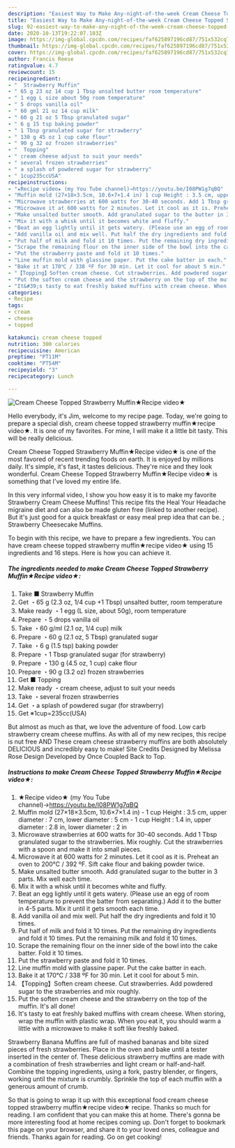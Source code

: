 ```yaml
---
description: "Easiest Way to Make Any-night-of-the-week Cream Cheese Topped Strawberry Muffin★Recipe video★"
title: "Easiest Way to Make Any-night-of-the-week Cream Cheese Topped Strawberry Muffin★Recipe video★"
slug: 92-easiest-way-to-make-any-night-of-the-week-cream-cheese-topped-strawberry-muffinrecipe-video
date: 2020-10-13T19:22:07.103Z
image: https://img-global.cpcdn.com/recipes/faf625897196cd87/751x532cq70/cream-cheese-topped-strawberry-muffin★recipe-video★-recipe-main-photo.jpg
thumbnail: https://img-global.cpcdn.com/recipes/faf625897196cd87/751x532cq70/cream-cheese-topped-strawberry-muffin★recipe-video★-recipe-main-photo.jpg
cover: https://img-global.cpcdn.com/recipes/faf625897196cd87/751x532cq70/cream-cheese-topped-strawberry-muffin★recipe-video★-recipe-main-photo.jpg
author: Francis Reese
ratingvalue: 4.7
reviewcount: 15
recipeingredient:
- "  Strawberry Muffin"
- " 65 g 23 oz 14 cup 1 Tbsp unsalted butter room temperature"
- " 1 egg L size about 50g room temperature"
- " 5 drops vanilla oil"
- " 60 gml 21 oz 14 cup milk"
- " 60 g 21 oz 5 Tbsp granulated sugar"
- " 6 g 15 tsp baking powder"
- " 1 Tbsp granulated sugar for strawberry"
- " 130 g 45 oz 1 cup cake flour"
- " 90 g 32 oz frozen strawberries"
- "  Topping"
- " cream cheese adjust to suit your needs"
- " several frozen strawberries"
- " a splash of powdered sugar for strawberry"
- " 1cup235ccUSA"
recipeinstructions:
- "★Recipe video★ (my You Tube channel)→https://youtu.be/I08PW1g7qBQ"
- "Muffin mold (27×18×3.5cm, 10.6×7×1.4 in) 1 cup Height : 3.5 cm, upper diameter : 7 cm, lower diameter : 5 cm 1 cup Height : 1.4 in, upper diameter : 2.8 in, lower diameter : 2 in"
- "Microwave strawberries at 600 watts for 30-40 seconds. Add 1 Tbsp granulated sugar to the strawberries. Mix roughly. Cut the strawberries with a spoon and make it into small pieces."
- "Microwave it at 600 watts for 2 minutes. Let it cool as it is. Preheat an oven to 200℃ / 392 ºF. Sift cake flour and baking powder twice."
- "Make unsalted butter smooth. Add granulated sugar to the butter in 3 parts. Mix well each time."
- "Mix it with a whisk until it becomes white and fluffy."
- "Beat an egg lightly until it gets watery. (Please use an egg of room temperature to prevent the batter from separating.) Add it to the butter in 4-5 parts. Mix it until it gets smooth each time."
- "Add vanilla oil and mix well. Put half the dry ingredients and fold it 10 times."
- "Put half of milk and fold it 10 times. Put the remaining dry ingredients and fold it 10 times. Put the remaining milk and fold it 10 times."
- "Scrape the remaining flour on the inner side of the bowl into the cake batter. Fold it 10 times."
- "Put the strawberry paste and fold it 10 times."
- "Line muffin mold with glassine paper. Put the cake batter in each."
- "Bake it at 170℃ / 338 ºF for 30 min. Let it cool for about 5 min."
- "【Topping】Soften cream cheese. Cut strawberries. Add powdered sugar to the strawberries and mix roughly."
- "Put the soften cream cheese and the strawberry on the top of the muffin. It&#39;s all done!"
- "It&#39;s tasty to eat freshly baked muffins with cream cheese. When storing, wrap the muffin with plastic wrap. When you eat it, you should warm a little with a microwave to make it soft like freshly baked."
categories:
- Recipe
tags:
- cream
- cheese
- topped

katakunci: cream cheese topped 
nutrition: 300 calories
recipecuisine: American
preptime: "PT11M"
cooktime: "PT54M"
recipeyield: "3"
recipecategory: Lunch

---
```



![Cream Cheese Topped Strawberry Muffin★Recipe video★](https://img-global.cpcdn.com/recipes/faf625897196cd87/751x532cq70/cream-cheese-topped-strawberry-muffin★recipe-video★-recipe-main-photo.jpg)

Hello everybody, it's Jim, welcome to my recipe page. Today, we're going to prepare a special dish, cream cheese topped strawberry muffin★recipe video★. It is one of my favorites. For mine, I will make it a little bit tasty. This will be really delicious.

Cream Cheese Topped Strawberry Muffin★Recipe video★ is one of the most favored of recent trending foods on earth. It is enjoyed by millions daily. It's simple, it's fast, it tastes delicious. They're nice and they look wonderful. Cream Cheese Topped Strawberry Muffin★Recipe video★ is something that I've loved my entire life.

In this very informal video, I show you how easy it is to make my favorite Strawberry Cream Cheese Muffins! This recipe fits the Heal Your Headache migraine diet and can also be made gluten free (linked to another recipe). But it&#39;s just good for a quick breakfast or easy meal prep idea that can be. ; Strawberry Cheesecake Muffins.


To begin with this recipe, we have to prepare a few ingredients. You can have cream cheese topped strawberry muffin★recipe video★ using 15 ingredients and 16 steps. Here is how you can achieve it.

<!--inarticleads1-->

##### The ingredients needed to make Cream Cheese Topped Strawberry Muffin★Recipe video★:

1. Take  ■ Strawberry Muffin
1. Get  ・65 g (2.3 oz, 1/4 cup +1 Tbsp) unsalted butter, room temperature
1. Make ready  ・1 egg (L size, about 50g), room temperature
1. Prepare  ・5 drops vanilla oil
1. Take  ・60 g/ml (2.1 oz, 1/4 cup) milk
1. Prepare  ・60 g (2.1 oz, 5 Tbsp) granulated sugar
1. Take  ・6 g (1.5 tsp) baking powder
1. Prepare  ・1 Tbsp granulated sugar (for strawberry)
1. Prepare  ・130 g (4.5 oz, 1 cup) cake flour
1. Prepare  ・90 g (3.2 oz) frozen strawberries
1. Get  ■ Topping
1. Make ready  ・cream cheese, adjust to suit your needs
1. Take  ・several frozen strawberries
1. Get  ・a splash of powdered sugar (for strawberry)
1. Get  ※1cup=235cc(USA)


But almost as much as that, we love the adventure of food. Low carb strawberry cream cheese muffins. As with all of my new recipes, this recipe is nut free AND These cream cheese strawberry muffins are both absolutely DELICIOUS and incredibly easy to make! Site Credits Designed by Melissa Rose Design Developed by Once Coupled Back to Top. 

<!--inarticleads2-->

##### Instructions to make Cream Cheese Topped Strawberry Muffin★Recipe video★:

1. ★Recipe video★ (my You Tube channel)→https://youtu.be/I08PW1g7qBQ
1. Muffin mold (27×18×3.5cm, 10.6×7×1.4 in) - 1 cup Height : 3.5 cm, upper diameter : 7 cm, lower diameter : 5 cm - 1 cup Height : 1.4 in, upper diameter : 2.8 in, lower diameter : 2 in
1. Microwave strawberries at 600 watts for 30-40 seconds. Add 1 Tbsp granulated sugar to the strawberries. Mix roughly. Cut the strawberries with a spoon and make it into small pieces.
1. Microwave it at 600 watts for 2 minutes. Let it cool as it is. Preheat an oven to 200℃ / 392 ºF. Sift cake flour and baking powder twice.
1. Make unsalted butter smooth. Add granulated sugar to the butter in 3 parts. Mix well each time.
1. Mix it with a whisk until it becomes white and fluffy.
1. Beat an egg lightly until it gets watery. (Please use an egg of room temperature to prevent the batter from separating.) Add it to the butter in 4-5 parts. Mix it until it gets smooth each time.
1. Add vanilla oil and mix well. Put half the dry ingredients and fold it 10 times.
1. Put half of milk and fold it 10 times. Put the remaining dry ingredients and fold it 10 times. Put the remaining milk and fold it 10 times.
1. Scrape the remaining flour on the inner side of the bowl into the cake batter. Fold it 10 times.
1. Put the strawberry paste and fold it 10 times.
1. Line muffin mold with glassine paper. Put the cake batter in each.
1. Bake it at 170℃ / 338 ºF for 30 min. Let it cool for about 5 min.
1. 【Topping】Soften cream cheese. Cut strawberries. Add powdered sugar to the strawberries and mix roughly.
1. Put the soften cream cheese and the strawberry on the top of the muffin. It&#39;s all done!
1. It&#39;s tasty to eat freshly baked muffins with cream cheese. When storing, wrap the muffin with plastic wrap. When you eat it, you should warm a little with a microwave to make it soft like freshly baked.


Strawberry Banana Muffins are full of mashed bananas and bite sized pieces of fresh strawberries. Place in the oven and bake until a tester inserted in the center of. These delicious strawberry muffins are made with a combination of fresh strawberries and light cream or half-and-half. Combine the topping ingredients, using a fork, pastry blender, or fingers, working until the mixture is crumbly. Sprinkle the top of each muffin with a generous amount of crumb. 

So that is going to wrap it up with this exceptional food cream cheese topped strawberry muffin★recipe video★ recipe. Thanks so much for reading. I am confident that you can make this at home. There's gonna be more interesting food at home recipes coming up. Don't forget to bookmark this page on your browser, and share it to your loved ones, colleague and friends. Thanks again for reading. Go on get cooking!
